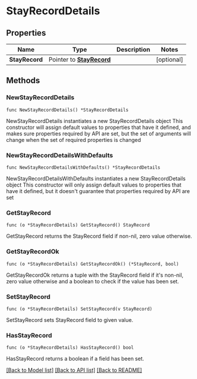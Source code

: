 # StayRecordDetails

## Properties

Name | Type | Description | Notes
------------ | ------------- | ------------- | -------------
**StayRecord** | Pointer to [**StayRecord**](StayRecord.md) |  | [optional] 

## Methods

### NewStayRecordDetails

`func NewStayRecordDetails() *StayRecordDetails`

NewStayRecordDetails instantiates a new StayRecordDetails object
This constructor will assign default values to properties that have it defined,
and makes sure properties required by API are set, but the set of arguments
will change when the set of required properties is changed

### NewStayRecordDetailsWithDefaults

`func NewStayRecordDetailsWithDefaults() *StayRecordDetails`

NewStayRecordDetailsWithDefaults instantiates a new StayRecordDetails object
This constructor will only assign default values to properties that have it defined,
but it doesn't guarantee that properties required by API are set

### GetStayRecord

`func (o *StayRecordDetails) GetStayRecord() StayRecord`

GetStayRecord returns the StayRecord field if non-nil, zero value otherwise.

### GetStayRecordOk

`func (o *StayRecordDetails) GetStayRecordOk() (*StayRecord, bool)`

GetStayRecordOk returns a tuple with the StayRecord field if it's non-nil, zero value otherwise
and a boolean to check if the value has been set.

### SetStayRecord

`func (o *StayRecordDetails) SetStayRecord(v StayRecord)`

SetStayRecord sets StayRecord field to given value.

### HasStayRecord

`func (o *StayRecordDetails) HasStayRecord() bool`

HasStayRecord returns a boolean if a field has been set.


[[Back to Model list]](../README.md#documentation-for-models) [[Back to API list]](../README.md#documentation-for-api-endpoints) [[Back to README]](../README.md)



